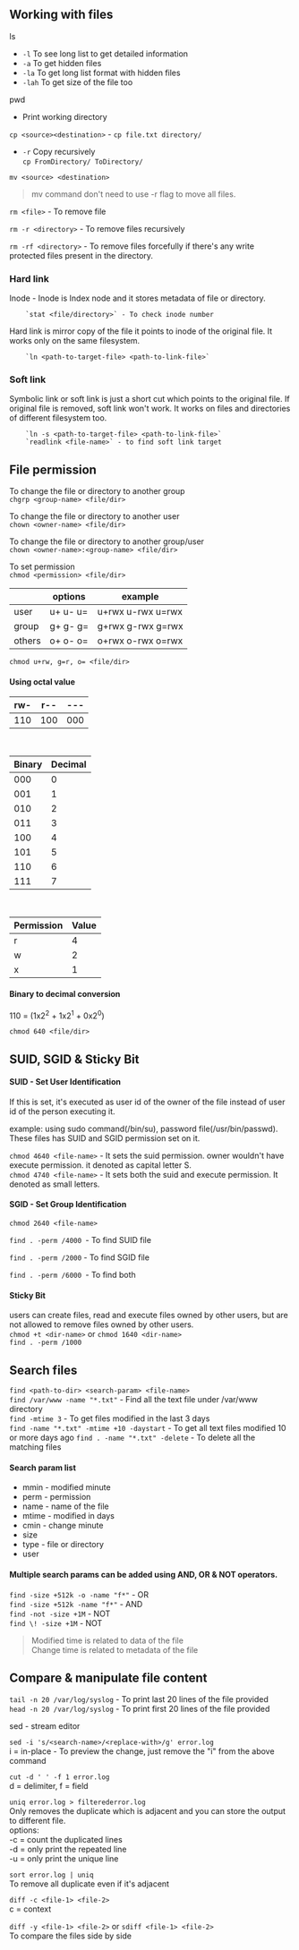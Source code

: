## Working with files

ls  
   -  `-l` To see long list to get detailed information  
   - `-a` To get hidden files  
   -  `-la` To get long list format with hidden files  
   - `-lah` To get size of the file too  

pwd  
- Print working directory  

`cp <source><destination>` - `cp file.txt directory/`  
- `-r` Copy recursively  
	`cp FromDirectory/ ToDirectory/`  

`mv <source> <destination>`  
> mv command don't need to use -r flag to move all files.  

`rm <file>`  - To remove file  

`rm -r <directory>` - To remove files recursively  

`rm -rf <directory>` - To remove files forcefully if there's any write protected files present in the directory.  

### Hard link
Inode - Inode is Index node and it stores metadata of file or directory.  

        `stat <file/directory>` - To check inode number  
        
Hard link is mirror copy of the file it points to inode of the original file. It works only on the same filesystem.  

        `ln <path-to-target-file> <path-to-link-file>`  

### Soft link
Symbolic link or soft link is just a short cut which points to the original file. If original file is removed, soft link won't work.  It works on files and directories of different filesystem too.  

        `ln -s <path-to-target-file> <path-to-link-file>`  
        `readlink <file-name>` - to find soft link target
        
## File permission

To change the file or directory to another group  
`chgrp <group-name> <file/dir>`

To change the file or directory to another user  
`chown <owner-name> <file/dir>`

To change the file or directory to another group/user  
`chown <owner-name>:<group-name> <file/dir>`

To set permission  
`chmod <permission> <file/dir>`

|                |options                        |example                      |
|----------------|-------------------------------|-----------------------------|
|user            |u+  u-  u=                     | u+rwx u-rwx u=rwx           |
|group           |g+  g-  g=                     | g+rwx g-rwx g=rwx           |
|others          |o+  o-  o=                     | o+rwx o-rwx o=rwx           |


`chmod u+rw, g=r, o= <file/dir>`

#### Using octal value

| rw- | r-- | --- |
|-----|---- | ----|
| 110 | 100 | 000 |

<br/>

| Binary | Decimal |                          
| ------- | --------- |
| 000 | 0 |
| 001 | 1 |
| 010 | 2 |
| 011 | 3 | 
| 100 | 4 |
| 101 | 5 |
| 110 | 6 |
| 111 | 7 |

<br/>

| Permission | Value |
| -----      | ---   |
r | 4
w | 2
x | 1


#### Binary to decimal conversion

110 = (1x2<sup>2</sup> + 1x2<sup>1</sup> + 0x2<sup>0</sup>)  

`chmod 640 <file/dir>` 



## SUID, SGID & Sticky Bit

#### SUID - Set User Identification

If this is set, it's executed as user id of the owner of the file instead of user id of the person executing it.  

example: using sudo command(/bin/su),  password file(/usr/bin/passwd). These files has SUID and SGID permission set on it.  

`chmod 4640 <file-name>` - It sets the suid permission. owner wouldn't have execute permission. it denoted as capital letter S.  
`chmod 4740 <file-name>` - It sets both the suid and execute permission. It denoted as small letters.  

#### SGID - Set Group Identification

`chmod 2640 <file-name>`  

`find . -perm /4000 `- To find SUID file  

`find . -perm /2000` - To find SGID file  

`find . -perm /6000 `- To find both  

#### Sticky Bit

users can create files, read and execute files owned by other users, but are not allowed to remove files owned by other users.  
`chmod +t <dir-name>` or `chmod 1640 <dir-name>`  
`find . -perm /1000`


## Search files

`find <path-to-dir> <search-param> <file-name>`  
`find /var/www -name "*.txt"` - Find all the text file under /var/www directory  
`find -mtime 3` - To get files modified in the last 3 days  
`find -name "*.txt" -mtime +10 -daystart` - To get all text files modified 10 or more days ago 
`find . -name "*.txt" -delete` - To delete all the matching files  

#### Search param list

- mmin - modified minute
- perm - permission
- name - name of the file
- mtime - modified in days
- cmin - change minute
- size
- type - file or directory
- user

#### Multiple search params can be added using AND, OR & NOT operators.
`find -size +512k -o -name "f*"` - OR   
`find -size +512k -name "f*"` - AND  
`find -not -size +1M` - NOT  
`find \! -size +1M` - NOT  

> Modified time is related to data of the file  
> Change time is related to metadata of the file  


## Compare & manipulate file content

`tail -n 20 /var/log/syslog` - To print last 20 lines of the file provided  
`head -n 20 /var/log/syslog` - To print first 20 lines of the file provided  

sed - stream editor  

`sed -i 's/<search-name>/<replace-with>/g' error.log`   
i = in-place - To preview the change, just remove the "i" from the above command  

`cut -d ' ' -f 1 error.log`  
d = delimiter, f = field  

`uniq error.log > filterederror.log`  
Only removes the duplicate which is adjacent and you can store the output to different file.  
options:  
-c = count the duplicated lines  
-d = only print the repeated line  
-u = only print the unique line 

`sort error.log | uniq`  
To remove all duplicate even if it's adjacent  

`diff -c <file-1> <file-2>`   
c = context

`diff -y <file-1> <file-2>` or `sdiff <file-1> <file-2>`  
To compare the files side by side  